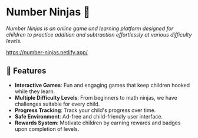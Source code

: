 # Number Ninjas 🥷

_Number Ninjas is an online game and learning platform designed for children to practice addition and subtraction effortlessly at various difficulty levels._

https://number-ninjas.netlify.app/

## 🎯 Features

- **Interactive Games**: Fun and engaging games that keep children hooked while they learn.
- **Multiple Difficulty Levels**: From beginners to math ninjas, we have challenges suitable for every child.
- **Progress Tracking**: Track your child's progress over time.
- **Safe Environment**: Ad-free and child-friendly user interface.
- **Rewards System**: Motivate children by earning rewards and badges upon completion of levels.
